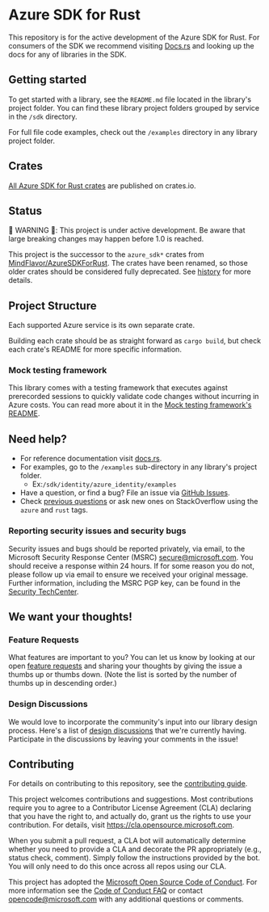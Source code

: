 # Azure SDK for Rust

This repository is for the active development of the Azure SDK for Rust. For consumers of the SDK we recommend visiting [Docs.rs](https://docs.rs/) and looking up the docs for any of libraries in the SDK.

## Getting started

To get started with a library, see the `README.md` file located in the library's project folder. You can find these library project folders grouped by service in the `/sdk` directory.

For full file code examples, check out the `/examples` directory in any library project folder.

## Crates

[All Azure SDK for Rust crates](https://crates.io/teams/github:azure:azure-sdk-publish-rust) are published on crates.io.

## Status

🚨 WARNING 🚨: This project is under active development. Be aware that large breaking changes may happen before 1.0 is reached.

This project is the successor to the `azure_sdk*` crates from [MindFlavor/AzureSDKForRust](https://github.com/MindFlavor/AzureSDKForRust). The crates have been renamed, so those older crates should be considered fully deprecated. See [history](HISTORY.md) for more details.

## Project Structure

Each supported Azure service is its own separate crate.

Building each crate should be as straight forward as `cargo build`, but check each crate's README for more specific information.

### Mock testing framework

This library comes with a testing framework that executes against prerecorded sessions to quickly validate code changes without incurring in Azure costs. You can read more about it in the [Mock testing framework's README](https://github.com/Azure/azure-sdk-for-rust/tree/feature/track2/doc/mock_transport.md).

## Need help?

- For reference documentation visit [docs.rs](https://docs.rs/).
- For examples, go to the `/examples` sub-directory in any library's project folder.
  - Ex:`/sdk/identity/azure_identity/examples`
- Have a question, or find a bug? File an issue via [GitHub Issues](https://github.com/Azure/azure-sdk-for-rust/issues/new/choose).
- Check [previous questions](https://stackoverflow.com/questions/tagged/azure+rust) or ask new ones on StackOverflow using the `azure` and `rust` tags.

### Reporting security issues and security bugs

Security issues and bugs should be reported privately, via email, to the Microsoft Security Response Center (MSRC) <secure@microsoft.com>. You should receive a response within 24 hours. If for some reason you do not, please follow up via email to ensure we received your original message. Further information, including the MSRC PGP key, can be found in the [Security TechCenter](https://www.microsoft.com/msrc/faqs-report-an-issue).

## We want your thoughts!

### Feature Requests

What features are important to you? You can let us know by looking at our open [feature requests](https://github.com/Azure/azure-sdk-for-rust/issues?q=is%3Aopen+is%3Aissue+label%3Afeature-request+sort%3Areactions-%2B1-desc) and sharing your thoughts by giving the issue a thumbs up or thumbs down. (Note the list is sorted by the number of thumbs up in descending order.)

### Design Discussions

We would love to incorporate the community's input into our library design process. Here's a list of [design discussions](https://github.com/Azure/azure-sdk-for-rust/labels/design-discussion) that we're currently having. Participate in the discussions by leaving your comments in the issue!

## Contributing

For details on contributing to this repository, see the [contributing guide](https://github.com/Azure/azure-sdk-for-rust/blob/main/CONTRIBUTING.md).

This project welcomes contributions and suggestions.  Most contributions require you to agree to a
Contributor License Agreement (CLA) declaring that you have the right to, and actually do, grant us
the rights to use your contribution. For details, visit https://cla.opensource.microsoft.com.

When you submit a pull request, a CLA bot will automatically determine whether you need to provide
a CLA and decorate the PR appropriately (e.g., status check, comment). Simply follow the instructions
provided by the bot. You will only need to do this once across all repos using our CLA.

This project has adopted the [Microsoft Open Source Code of Conduct](https://opensource.microsoft.com/codeofconduct/).
For more information see the [Code of Conduct FAQ](https://opensource.microsoft.com/codeofconduct/faq/) or
contact [opencode@microsoft.com](mailto:opencode@microsoft.com) with any additional questions or comments.
